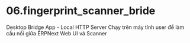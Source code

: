 # 06.fingerprint_scanner_bride
Desktop Bridge App - Local HTTP Server Chạy trên máy tính user để làm cầu nối giữa ERPNext Web UI và Scanner
